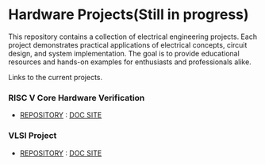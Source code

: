 # Hardware Projects(Still in progress)

This repository contains a collection of electrical engineering projects. Each project demonstrates practical applications of electrical concepts, circuit design, and system implementation. The goal is to provide educational resources and hands-on examples for enthusiasts and professionals alike.

Links to the current projects.
### RISC V Core Hardware Verification
- [REPOSITORY](https://alison0704.github.io/RISC-V-Core/) : [DOC SITE](https://alison0704.github.io/RISC-V-Core/)
### VLSI Project
- [REPOSITORY](https://alison0704.github.io/VLSI-Project/) : [DOC SITE](https://alison0704.github.io/RISC-V-Core/)
